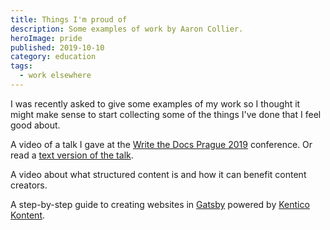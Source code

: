 ```yaml
---
title: Things I'm proud of
description: Some examples of work by Aaron Collier.
heroImage: pride
published: 2019-10-10
category: education
tags:
  - work elsewhere
---
```


<script>
  import Showcase from "../../components/Showcase.svelte"
  import ShowcaseItem from "../../components/ShowcaseItem.svelte"
</script>

I was recently asked to give some examples of my work so I thought it
might make sense to start collecting some of the things I've done that I
feel good about.

<Showcase>

<ShowcaseItem title="Write the Docs talk" link="https://www.youtube.com/watch?v=vj7TyUgBEW8" image="experience-map">

A video of a talk I gave at the [Write the Docs Prague 2019](http://www.writethedocs.org/conf/prague/2019/) conference.
Or read a [text version of the talk](/articles/seeing-your-docs-through-different-eyes).

</ShowcaseItem>

<ShowcaseItem title="Structured content video" link="https://www.youtube.com/watch?v=MlMkAqxoPZM" image="structured-content">

A video about what structured content is and how it can benefit content creators.

</ShowcaseItem>

<ShowcaseItem title="Gatsby guide" link="https://www.gatsbyjs.com/docs/sourcing-from-kentico-kontent/" image="gatsby-guide">

A step-by-step guide to creating websites in [Gatsby](https://www.gatsbyjs.org/) powered by [Kentico Kontent](https://kontent.ai/).

</ShowcaseItem>

</Showcase>
